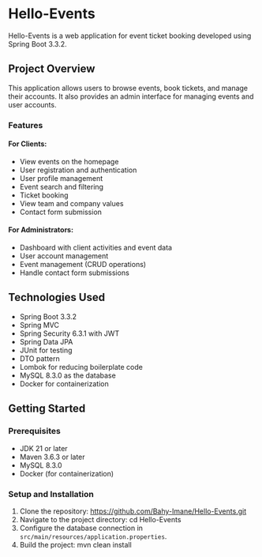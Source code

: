 # Hello-Events

Hello-Events is a web application for event ticket booking developed using Spring Boot 3.3.2.

## Project Overview

This application allows users to browse events, book tickets, and manage their accounts. It also provides an admin interface for managing events and user accounts.

### Features

#### For Clients:
- View events on the homepage
- User registration and authentication
- User profile management
- Event search and filtering
- Ticket booking
- View team and company values
- Contact form submission

#### For Administrators:
- Dashboard with client activities and event data
- User account management
- Event management (CRUD operations)
- Handle contact form submissions

## Technologies Used

- Spring Boot 3.3.2
- Spring MVC
- Spring Security 6.3.1 with JWT
- Spring Data JPA
- JUnit for testing
- DTO pattern
- Lombok for reducing boilerplate code
- MySQL 8.3.0 as the database
- Docker for containerization

## Getting Started

### Prerequisites

- JDK 21 or later
- Maven 3.6.3 or later
- MySQL 8.3.0
- Docker (for containerization)

### Setup and Installation

1. Clone the repository: https://github.com/Bahy-Imane/Hello-Events.git
2. Navigate to the project directory: cd Hello-Events
3. Configure the database connection in `src/main/resources/application.properties`.
4. Build the project: mvn clean install
